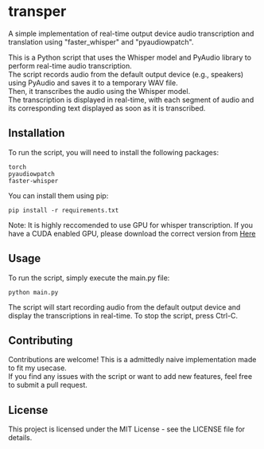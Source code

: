 # transper
A simple implementation of real-time output device audio transcription and translation using "faster_whisper" and "pyaudiowpatch".

This is a Python script that uses the Whisper model and PyAudio library to perform real-time audio transcription.  
The script records audio from the default output device (e.g., speakers) using PyAudio and saves it to a temporary WAV file.  
Then, it transcribes the audio using the Whisper model.  
The transcription is displayed in real-time, with each segment of audio and its corresponding text displayed as soon as it is transcribed.

## Installation
To run the script, you will need to install the following packages:  
```
torch
pyaudiowpatch
faster-whisper
```
You can install them using pip:  
```
pip install -r requirements.txt
```  
Note: It is highly reccomended to use GPU for whisper transcription. If you have a CUDA enabled GPU, please download the correct version from [Here](https://pytorch.org/get-started/previous-versions/)  

## Usage
To run the script, simply execute the main.py file:  
```
python main.py
``` 
The script will start recording audio from the default output device and display the transcriptions in real-time. To stop the script, press Ctrl-C.  

## Contributing
Contributions are welcome! This is a admittedly naive implementation made to fit my usecase.  
If you find any issues with the script or want to add new features, feel free to submit a pull request.  

## License
This project is licensed under the MIT License - see the LICENSE file for details.
